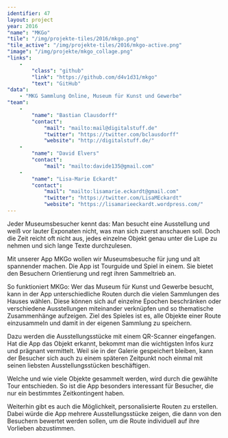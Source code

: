 ```yaml
---
identifier: 47
layout: project
year: 2016
"name": "MKGo"
"tile": "/img/projekte-tiles/2016/mkgo.png"
"tile_active": "/img/projekte-tiles/2016/mkgo-active.png"
"image": "/img/projekte/mkgo_collage.png"
"links":
    -
        "class": "github"
        "link": "https://github.com/d4v1d31/mkgo"
        "text": "GitHub"
"data":
    - "MKG Sammlung Online, Museum für Kunst und Gewerbe"
"team":
    -
        "name": "Bastian Clausdorff"
        "contact":
            "mail": "mailto:mail@digitalstuff.de"
            "twitter": "https://twitter.com/bclausdorff"
            "website": "http://digitalstuff.de/"
    -
        "name": "David Elvers"
        "contact":
            "mail": "mailto:davide135@gmail.com"
    -
        "name": "Lisa-Marie Eckardt"
        "contact":
            "mail": "mailto:lisamarie.eckardt@gmail.com"
            "twitter": "https://twitter.com/LisaMEckardt"
            "website": "https://lisamarieeckardt.wordpress.com/"
---
```

Jeder Museumsbesucher kennt das: Man besucht eine Ausstellung und weiß vor lauter Exponaten nicht, was man sich zuerst anschauen soll. Doch die Zeit reicht oft nicht aus, jedes einzelne Objekt genau unter die Lupe zu nehmen und sich lange Texte durchzulesen.

Mit unserer App MKGo wollen wir Museumsbesuche für jung und alt spannender machen. Die App ist Tourguide und Spiel in einem. Sie bietet den Besuchern Orientierung und regt ihren Sammeltrieb an.

So funktioniert MKGo: Wer das Museum für Kunst und Gewerbe besucht, kann in der App unterschiedliche Routen durch die vielen Sammlungen des Hauses wählen. Diese können sich auf einzelne Epochen beschränken oder verschiedene Ausstellungen miteinander verknüpfen und so thematische Zusammenhänge aufzeigen. Ziel des Spieles ist es, alle Objekte einer Route einzusammeln und damit in der eigenen Sammlung zu speichern.

Dazu werden die Ausstellungsstücke mit einem QR-Scanner eingefangen. Hat die App das Objekt erkannt, bekommt man die wichtigsten Infos kurz und prägnant vermittelt. Weil sie in der Galerie gespeichert bleiben, kann der Besucher sich auch zu einem späteren Zeitpunkt noch einmal mit seinen liebsten Ausstellungsstücken beschäftigen.

Welche und wie viele Objekte gesammelt werden, wird durch die gewählte Tour entschieden. So ist die App besonders interessant für Besucher, die nur ein bestimmtes Zeitkontingent haben.

Weiterhin gibt es auch die Möglichkeit, personalisierte Routen zu erstellen. Dabei würde die App mehrere Ausstellungsstücke zeigen, die dann von den Besuchern bewertet werden sollen, um die Route individuell auf ihre Vorlieben abzustimmen.
